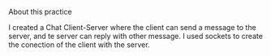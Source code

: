About this practice

I created a Chat Client-Server where the client can send a message to the server, and te server can reply with other message. I used sockets to create the conection of the client with the server.

